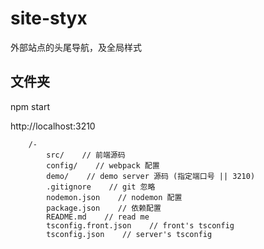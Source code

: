 # site-styx

外部站点的头尾导航，及全局样式

## 文件夹

npm start

http://localhost:3210

```site-styx
    /-
        src/    // 前端源码
        config/    // webpack 配置
        demo/    // demo server 源码 (指定端口号 || 3210)
        .gitignore    // git 忽略
        nodemon.json    // nodemon 配置
        package.json    // 依赖配置
        README.md    // read me
        tsconfig.front.json    // front's tsconfig
        tsconfig.json    // server's tsconfig
```
